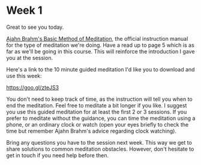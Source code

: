 # Week 1

Great to see you today.

[Ajahn Brahm's Basic Method of Meditation](ajahn-brahm_the-basic-method-of-meditation.pdf), the official instruction manual for the type of meditation we're doing.  Have a read up to page 5 which is as far as we'll be going in this course.  This will reinforce the introduction I gave you at the session.

Here's a link to the 10 minute guided meditation I'd like you to download and use this week:

https://goo.gl/zteJS3

You don't need to keep track of time, as the instruction will tell you when to end the meditation.  Feel free to meditate a bit longer if you like.  I suggest you use this guided meditation for at least the first 2 or 3 sessions.  If you prefer to meditate without the guidance, you can time the meditation using a phone, or an ordinary clock or watch (open your eyes briefly to check the time but remember Ajahn Brahm's advice regarding clock watching).

Bring any questions you have to the session next week.  This way we get to share
solutions to common meditation obstacles.  However, don't hesitate to
get in touch if you need help before then.
